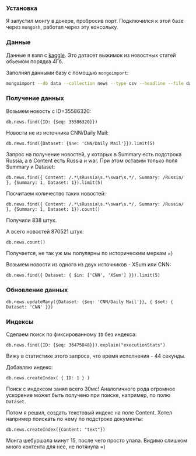 ### Установка

Я запустил монгу в докере, пробросив порт. Подключился к этой базе через `mongosh`, работал через эту консольку. 

### Данные

Данные я взял с [kaggle](https://www.kaggle.com/sbhatti/news-summarization). Это датасет выжимок из новостных статей обьемом порядка 4Гб. 

Заполнял данными базу с помощью `mongoimport`:
```sh 
mongoimport --db data --collection news --type csv --headline --file data.csv
```

### Получение данных
Возьмем новость с ID=35586320:
```
db.news.find({ID: {$eq: 35586320}})
```

Новости не из источника CNN/Daily Mail:
```
db.news.find({Dataset: {$ne: 'CNN/Daily Mail'}}).limit(5)
```

Запрос на получение новостей, у которых в Summary есть подстрока Russia, а в Content есть Russia и war. При этом оставим только поля Summary и Dataset:
```
db.news.find({ Content: /.*\sRussia\s.*\swar\s.*/, Summary: /Russia/ }, {Summary: 1, Dataset: 1}).limit(5)
```

Посчитаем количество таких новостей:
```
db.news.find({ Content: /.*\sRussia\s.*\swar\s.*/, Summary: /Russia/ }, {Summary: 1, Dataset: 1}).count()
```

Получили 838 штук. 

А всего новостей 870521 штук:
```
db.news.count()
```

Получается, не так уж мы популярны по историческим меркам =) 

Возьмем новости из одного из двух источников - XSum или CNN:
```
db.news.find({ Dataset: { $in: ['CNN', 'XSum'] }}).limit(5)
```


### Обновление данных
```
db.news.updateMany({Dataset: {$eq: 'CNN/Daily Mail'}}, { $set: { Dataset: 'CNN' }})
```

### Индексы
Сделаем поиск по фиксированному `ID` без индекса: 
```
db.news.find({ID: {$eq: 36475048}}).explain("executionStats")
```

Вижу в статистике этого запроса, что время исполнения - 44 секунды. 

Добавляю индекс:
```
db.news.createIndex( { ID: 1 } )
```

Поиск с индексом занял всего 30мс! Аналогичного рода огромное ускорение может быть получено при поиске, например, по полю `Dataset`. 

Потом я решил, создать текстовый индекс на поле Content. Хотел например поискать по нему по подстроке документы: 
```
db.news.createIndex({Content: "text"})
```

Монга шебуршала минут 15, после чего просто упала. Видимо слишком много контента для нее, не потянула =)
